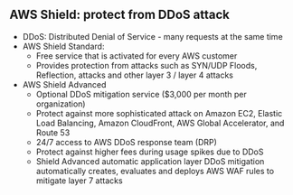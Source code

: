 ## AWS Shield: protect from DDoS attack
- DDoS: Distributed Denial of Service - many requests at the same time
- AWS Shield Standard:
    - Free service that is activated for every AWS customer
    - Provides protection from attacks such as SYN/UDP Floods, Reflection, attacks and other layer 3 / layer 4 attacks
- AWS Shield Advanced
    - Optional DDoS mitigation service ($3,000 per month per organization)
    - Protect against more sophisticated attack on Amazon EC2, Elastic Load Balancing, Amazon CloudFront, AWS Global Accelerator, and Route 53
    - 24/7 access to AWS DDoS response team (DRP)
    - Protect against higher fees during usage spikes due to DDoS
    - Shield Advanced automatic application layer DDoS mitigation automatically creates, evaluates and deploys AWS WAF rules to mitigate layer 7 attacks
